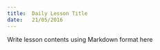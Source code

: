 ```yaml
---
title:  Daily Lesson Title
date:   21/05/2016
---
```


Write lesson contents using Markdown format here